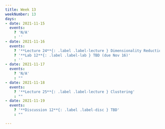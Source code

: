 ```yaml
---
title: Week 13
weekNumber: 13
days:
- date: 2021-11-15
  events:
    ? 'N/A'
    : ''
- date: 2021-11-16
  events:
    ? '**Lecture 24**{: .label .label-lecture } Dimensionality Reduction & PCA'
    ? '**Lab 12**{: .label .label-lab } TBD (due Nov 16)'
    : ''
- date: 2021-11-17
  events:
    ? 'N/A'
    : ""
- date: 2021-11-18
  events:
    ? '**Lecture 25**{: .label .label-lecture } Clustering'
    : ""
- date: 2021-11-19
  events:
    ? '**Discussion 12**{: .label .label-disc } TBD'
    : ""

---
```

